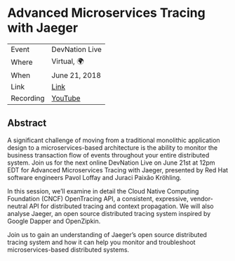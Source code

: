 # Advanced Microservices Tracing with Jaeger

|           |                                                                                                                                         |
| --------- | ----------------------------------------------------------------------------------------------------------------------------------------|
| Event     | DevNation Live                                                                                                                          |
| Where     | Virtual, 🌍                                                                                                                             |
| When      | June 21, 2018                                                                                                                           |
| Link      | [Link](https://developers.redhat.com/blog/2018/06/20/next-devnation-live-advanced-microservices-tracing-with-jaeger-june-21st-12pm-edt) |
| Recording | [YouTube](https://www.youtube.com/watch?v=hpnLUFRY4_Y)                                                                                  |

## Abstract

A significant challenge of moving from a traditional monolithic application design to a microservices-based architecture is the ability to monitor the business transaction flow of events throughout your entire distributed system. Join us for the next online DevNation Live on June 21st at 12pm EDT for Advanced Microservices Tracing with Jaeger, presented by Red Hat software engineers Pavol Loffay and Juraci Paixão Kröhling.

In this session, we’ll examine in detail the Cloud Native Computing Foundation (CNCF) OpenTracing API, a consistent, expressive, vendor-neutral API for distributed tracing and context propagation. We will also analyse Jaeger, an open source distributed tracing system inspired by Google Dapper and OpenZipkin.

Join us to gain an understanding of Jaeger’s open source distributed tracing system and how it can help you monitor and troubleshoot microservices-based distributed systems.
